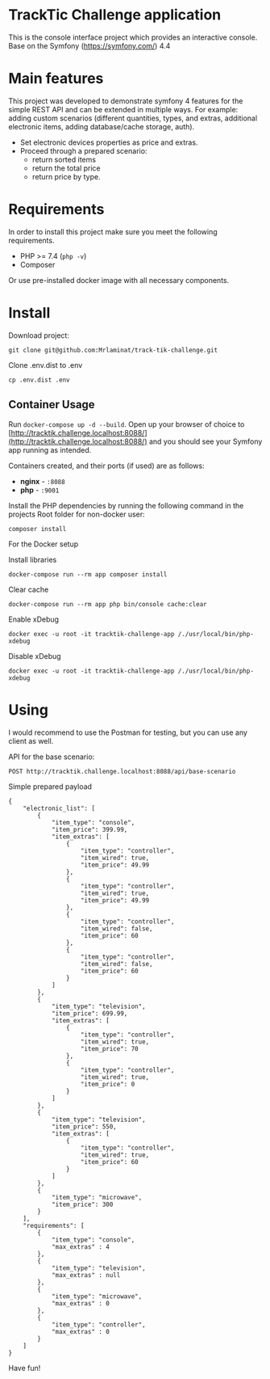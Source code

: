 TrackTic Challenge application
=======
This is the console interface project which provides an interactive console.
Base on the Symfony (https://symfony.com/) 4.4

Main features
============
This project was developed to demonstrate symfony 4 features for the simple REST API 
and can be extended in multiple ways. For example: adding custom scenarios
(different quantities, types, and extras, additional electronic items, adding database/cache storage, auth).
- Set electronic devices properties as price and extras.
- Proceed through a prepared scenario: 
    - return sorted items
    - return the total price
    - return price by type.

Requirements
============
In order to install this project make sure you meet the following requirements.

* PHP >= 7.4 (`php -v`)
* Composer

Or use pre-installed docker image with all necessary components. 

Install
=======

Download project:

    git clone git@github.com:Mrlaminat/track-tik-challenge.git

Clone .env.dist to .env

    cp .env.dist .env

## Container Usage

Run `docker-compose up -d --build`. Open up your browser of choice to [http://tracktik.challenge.localhost:8088/](http://tracktik.challenge.localhost:8088/) and you should see your Symfony app running as intended. 

Containers created, and their ports (if used) are as follows:

- **nginx** - `:8088`
- **php** - `:9001`

Install the PHP dependencies by running the following command in the projects
Root folder for non-docker user:

    composer install
    
For the Docker setup

Install libraries

    docker-compose run --rm app composer install

Clear cache

    docker-compose run --rm app php bin/console cache:clear


Enable xDebug

    docker exec -u root -it tracktik-challenge-app /./usr/local/bin/php-xdebug


Disable xDebug

    docker exec -u root -it tracktik-challenge-app /./usr/local/bin/php-xdebug


Using
=========================
I would recommend to use the Postman for testing, but you can use any client as well.

API for the base scenario:

    POST http://tracktik.challenge.localhost:8088/api/base-scenario

Simple prepared payload

    {
        "electronic_list": [
            {
                "item_type": "console",
                "item_price": 399.99,
                "item_extras": [
                    {
                        "item_type": "controller",
                        "item_wired": true,
                        "item_price": 49.99
                    },
                    {
                        "item_type": "controller",
                        "item_wired": true,
                        "item_price": 49.99
                    },
                    {
                        "item_type": "controller",
                        "item_wired": false,
                        "item_price": 60
                    },
                    {
                        "item_type": "controller",
                        "item_wired": false,
                        "item_price": 60
                    }
                ]
            },
            {
                "item_type": "television",
                "item_price": 699.99,
                "item_extras": [
                    {
                        "item_type": "controller",
                        "item_wired": true,
                        "item_price": 70
                    },
                    {
                        "item_type": "controller",
                        "item_wired": true,
                        "item_price": 0
                    }
                ]
            },
            {
                "item_type": "television",
                "item_price": 550,
                "item_extras": [
                    {
                        "item_type": "controller",
                        "item_wired": true,
                        "item_price": 60
                    }
                ]
            },
            {
                "item_type": "microwave",
                "item_price": 300
            }
        ],
        "requirements": [
            {
                "item_type": "console",
                "max_extras" : 4
            },
            {
                "item_type": "television",
                "max_extras" : null
            },
            {
                "item_type": "microwave",
                "max_extras" : 0
            },
            {
                "item_type": "controller",
                "max_extras" : 0
            }
        ]
    }
    
Have fun!

